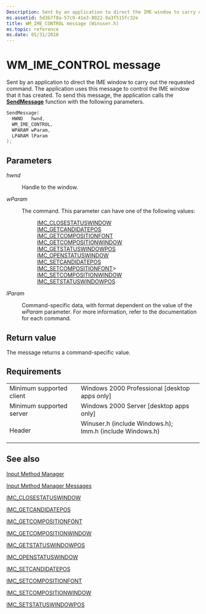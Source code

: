 ```yaml
---
Description: Sent by an application to direct the IME window to carry out the requested command.
ms.assetid: 5d3b7f8a-57c9-41e3-8022-9a3f515fc32e
title: WM_IME_CONTROL message (Winuser.h)
ms.topic: reference
ms.date: 05/31/2018
---
```


# WM_IME_CONTROL message

Sent by an application to direct the IME window to carry out the requested command. The application uses this message to control the IME window that it has created. To send this message, the application calls the [**SendMessage**](https://msdn.microsoft.com/library/ms644950(v=VS.85).aspx) function with the following parameters.


```C++
SendMessage(
  HWND   hwnd,
  WM_IME_CONTROL, 
  WPARAM wParam,
  LPARAM lParam             
);
```



## Parameters

<dl> <dt>

*hwnd* 
</dt> <dd>

Handle to the window.

</dd> <dt>

*wParam* 
</dt> <dd>

The command. This parameter can have one of the following values:

<dl>
<dd><a href="imc-closestatuswindow.md">IMC_CLOSESTATUSWINDOW</a></dd> 
<dd><a href="imc-getcandidatepos.md">IMC_GETCANDIDATEPOS</a></dd> 
<dd><a href="imc-getcompositionfont.md">IMC_GETCOMPOSITIONFONT</a></dd> 
<dd><a href="imc-getcompositionwindow.md">IMC_GETCOMPOSITIONWINDOW</a></dd> 
<dd><a href="imc-getstatuswindowpos.md">IMC_GETSTATUSWINDOWPOS</a></dd> 
<dd><a href="imc-openstatuswindow.md">IMC_OPENSTATUSWINDOW</a></dd> 
<dd><a href="imc-setcandidatepos.md">IMC_SETCANDIDATEPOS</a></dd> 
<dd><a href="imc-setcompositionfont.md">IMC_SETCOMPOSITIONFONT</a>></dd> 
<dd><a href="imc-setcompositionwindow.md">IMC_SETCOMPOSITIONWINDOW</a></dd> 
<dd><a href="imc-setstatuswindowpos.md">IMC_SETSTATUSWINDOWPOS</a></dd> 
</dl>
</dd>

<dt>

*lParam* 
</dt> <dd>

Command-specific data, with format dependent on the value of the *wParam* parameter. For more information, refer to the documentation for each command.

</dd> </dl>

## Return value

The message returns a command-specific value.

## Requirements



|                                     |                                                                                                                                                                                           |
|-------------------------------------|-------------------------------------------------------------------------------------------------------------------------------------------------------------------------------------------|
| Minimum supported client<br/> | Windows 2000 Professional \[desktop apps only\]<br/>                                                                                                                                |
| Minimum supported server<br/> | Windows 2000 Server \[desktop apps only\]<br/>                                                                                                                                      |
| Header<br/>                   | <dl> <dt>Winuser.h (include Windows.h); </dt> <dt>Imm.h (include Windows.h)</dt> </dl> |



## See also

<dl> <dt>

[Input Method Manager](input-method-manager.md)
</dt> <dt>

[Input Method Manager Messages](input-method-manager-messages.md)
</dt> <dt>

[IMC_CLOSESTATUSWINDOW](imc-closestatuswindow.md)
</dt> <dt>

[IMC_GETCANDIDATEPOS](imc-getcandidatepos.md)
</dt> <dt>

[IMC_GETCOMPOSITIONFONT](imc-getcompositionfont.md)
</dt> <dt>

[IMC_GETCOMPOSITIONWINDOW](imc-getcompositionwindow.md)
</dt> <dt>

[IMC_GETSTATUSWINDOWPOS](imc-getstatuswindowpos.md)
</dt> <dt>

[IMC_OPENSTATUSWINDOW](imc-openstatuswindow.md)
</dt> <dt>

[IMC_SETCANDIDATEPOS](imc-setcandidatepos.md)
</dt> <dt>

[IMC_SETCOMPOSITIONFONT](imc-setcompositionfont.md)
</dt> <dt>

[IMC_SETCOMPOSITIONWINDOW](imc-setcompositionwindow.md)
</dt> <dt>

[IMC_SETSTATUSWINDOWPOS](imc-setstatuswindowpos.md)
</dt> </dl>

 

 




